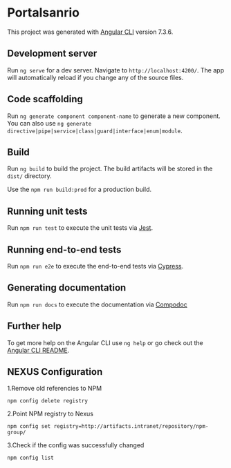 # Portalsanrio

This project was generated with [Angular CLI](https://github.com/angular/angular-cli) version 7.3.6.

## Development server

Run `ng serve` for a dev server. Navigate to `http://localhost:4200/`. The app will automatically reload if you change any of the source files.

## Code scaffolding

Run `ng generate component component-name` to generate a new component. You can also use `ng generate directive|pipe|service|class|guard|interface|enum|module`.

## Build

Run `ng build` to build the project. The build artifacts will be stored in the `dist/` directory.

Use the `npm run build:prod` for a production build.

## Running unit tests

Run `npm run test` to execute the unit tests via [Jest](https://jestjs.io/).

## Running end-to-end tests

Run `npm run e2e` to execute the end-to-end tests via [Cypress](https://www.cypress.io/).

## Generating documentation

Run `npm run docs` to execute the documentation via [Compodoc](https://compodoc.app/)

## Further help

To get more help on the Angular CLI use `ng help` or go check out the [Angular CLI README](https://github.com/angular/angular-cli/blob/master/README.md).

## NEXUS Configuration

1.Remove old referencies to NPM

```
npm config delete registry
```

2.Point NPM registry to Nexus

```
npm config set registry=http://artifacts.intranet/repository/npm-group/
```

3.Check if the config was successfully changed

```
npm config list
```
